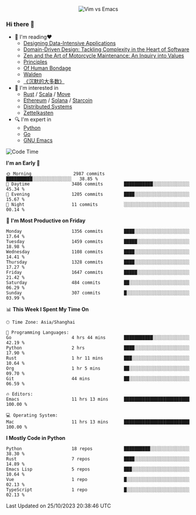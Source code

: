 <p align="center">
    <img src="https://gist.githubusercontent.com/coldnight/e696baffb094e71c96cb302118878eae/raw/40ea5053a6f66cc65f90f437e4173497da225958/banner.gif" alt="Vim vs Emacs" />
</p>

### Hi there 👋

- 📖 I'm reading❤️
    + [Designing Data-Intensive Applications](https://www.oreilly.com/library/view/designing-data-intensive-applications/9781491903063/)
    + [Domain-Driven Design: Tackling Complexity in the Heart of Software](https://www.dddcommunity.org/book/evans_2003/)
    + [Zen and the Art of Motorcycle Maintenance: An Inquiry into Values](https://en.wikipedia.org/wiki/Zen_and_the_Art_of_Motorcycle_Maintenance)
    + [Principles](https://www.principles.com/)
    + [Of Human Bondage](https://en.wikipedia.org/wiki/Of_Human_Bondage)
    + [Walden](https://en.wikipedia.org/wiki/Walden)
    + [《沉默的大多数》](https://en.wikipedia.org/wiki/Silent_majority)
- 🌱 I'm interested in
    + [Rust](https://www.rust-lang.org/) / [Scala](https://www.scala-lang.org/) / [Move](https://github.com/move-language/move/)
    + [Ethereum](https://ethereum.org/en/) / [Solana](https://solana.com/) / [Starcoin](https://github.com/starcoinorg/starcoin)
	+ [Distributed Systems](https://www.linuxzen.com/notes/topics/20200320174417_%E5%88%86%E5%B8%83%E5%BC%8F/)
	+ [Zettelkasten](https://www.linuxzen.com/notes/notes/20220120080920-slip_box/)
- 🔍 I'm expert in
    + [Python](https://www.python.org/)
    + [Go](https://go.dev/)
    + [GNU Emacs](https://www.gnu.org/software/emacs/)

<!--START_SECTION:waka-->
![Code Time](http://img.shields.io/badge/Code%20Time-2%2C438%20hrs%2053%20mins-blue)

**I'm an Early 🐤** 

```text
🌞 Morning                2987 commits        ██████████░░░░░░░░░░░░░░░   38.85 % 
🌆 Daytime                3486 commits        ███████████░░░░░░░░░░░░░░   45.34 % 
🌃 Evening                1205 commits        ████░░░░░░░░░░░░░░░░░░░░░   15.67 % 
🌙 Night                  11 commits          ░░░░░░░░░░░░░░░░░░░░░░░░░   00.14 % 
```
📅 **I'm Most Productive on Friday** 

```text
Monday                   1356 commits        ████░░░░░░░░░░░░░░░░░░░░░   17.64 % 
Tuesday                  1459 commits        █████░░░░░░░░░░░░░░░░░░░░   18.98 % 
Wednesday                1108 commits        ████░░░░░░░░░░░░░░░░░░░░░   14.41 % 
Thursday                 1328 commits        ████░░░░░░░░░░░░░░░░░░░░░   17.27 % 
Friday                   1647 commits        █████░░░░░░░░░░░░░░░░░░░░   21.42 % 
Saturday                 484 commits         ██░░░░░░░░░░░░░░░░░░░░░░░   06.29 % 
Sunday                   307 commits         █░░░░░░░░░░░░░░░░░░░░░░░░   03.99 % 
```


📊 **This Week I Spent My Time On** 

```text
🕑︎ Time Zone: Asia/Shanghai

💬 Programming Languages: 
Go                       4 hrs 44 mins       ███████████░░░░░░░░░░░░░░   42.19 % 
Python                   2 hrs               ████░░░░░░░░░░░░░░░░░░░░░   17.90 % 
Rust                     1 hr 11 mins        ███░░░░░░░░░░░░░░░░░░░░░░   10.64 % 
Org                      1 hr 5 mins         ██░░░░░░░░░░░░░░░░░░░░░░░   09.70 % 
Git                      44 mins             ██░░░░░░░░░░░░░░░░░░░░░░░   06.59 % 

🔥 Editors: 
Emacs                    11 hrs 13 mins      █████████████████████████   100.00 % 

💻 Operating System: 
Mac                      11 hrs 13 mins      █████████████████████████   100.00 % 
```

**I Mostly Code in Python** 

```text
Python                   18 repos            ██████████░░░░░░░░░░░░░░░   38.30 % 
Rust                     7 repos             ████░░░░░░░░░░░░░░░░░░░░░   14.89 % 
Emacs Lisp               5 repos             ███░░░░░░░░░░░░░░░░░░░░░░   10.64 % 
Vue                      1 repo              █░░░░░░░░░░░░░░░░░░░░░░░░   02.13 % 
TypeScript               1 repo              █░░░░░░░░░░░░░░░░░░░░░░░░   02.13 % 
```




 Last Updated on 25/10/2023 20:38:46 UTC
<!--END_SECTION:waka-->
